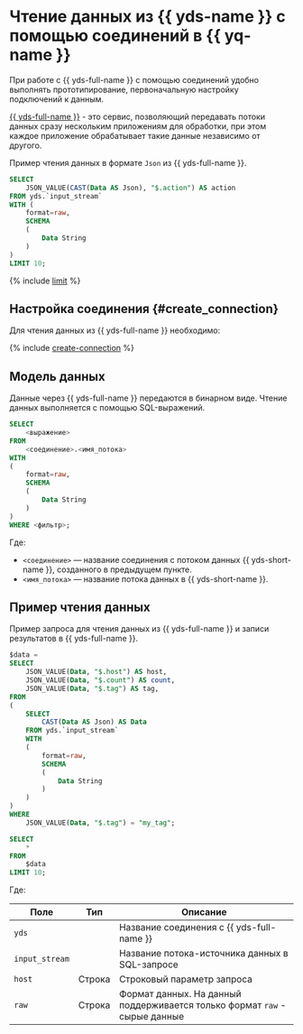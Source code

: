 # Чтение данных из {{ yds-name }} с помощью соединений в {{ yq-name }}

При работе с {{ yds-full-name }} с помощью соединений удобно выполнять прототипирование, первоначальную настройку подключений к данным.

[{{ yds-full-name }}](../../data-streams/concepts/index.md) - это сервис, позволяющий передавать потоки данных сразу нескольким приложениям для обработки, при этом каждое приложение обрабатывает такие данные независимо от другого.

Пример чтения данных в формате `Json` из {{ yds-full-name }}.

```sql
SELECT
    JSON_VALUE(CAST(Data AS Json), "$.action") AS action
FROM yds.`input_stream`
WITH (
    format=raw,
    SCHEMA 
    (
        Data String
    )
)
LIMIT 10;
```

{% include [limit](../_includes/select-limit.md) %}

## Настройка соединения {#create_connection}

Для чтения данных из {{ yds-full-name }} необходимо:

{% include [create-connection](../_includes/create-connection.md) %}

## Модель данных

Данные через {{ yds-full-name }} передаются в бинарном виде. Чтение данных выполняется с помощью SQL-выражений.

```sql
SELECT 
    <выражение> 
FROM 
    <соединение>.<имя_потока>
WITH
(
    format=raw,
    SCHEMA 
    (
        Data String
    )
)
WHERE <фильтр>;
```

Где:

- `<соединение>` — название соединения с потоком данных {{ yds-short-name }}, созданного в предыдущем пункте.
- `<имя_потока>` — название потока данных в {{ yds-short-name }}.

## Пример чтения данных

Пример запроса для чтения данных из {{ yds-full-name }} и записи результатов в {{ yds-full-name }}.

```sql
$data = 
SELECT 
    JSON_VALUE(Data, "$.host") AS host,
    JSON_VALUE(Data, "$.count") AS count,
    JSON_VALUE(Data, "$.tag") AS tag,
FROM 
(
    SELECT
        CAST(Data AS Json) AS Data
    FROM yds.`input_stream`
    WITH 
    (
        format=raw,
        SCHEMA 
        (
            Data String
        )
    )
)
WHERE 
    JSON_VALUE(Data, "$.tag") = "my_tag";

SELECT 
    * 
FROM 
    $data
LIMIT 10;
```

Где:

|Поле|Тип|Описание|
|--|---|---|
|`yds`| |Название соединения с {{ yds-full-name }}|
|`input_stream`| |Название потока-источника данных в SQL-запросе|
|`host`|Строка|Строковый параметр запроса|
|`raw`|Строка|Формат данных. На данный поддерживается только формат `raw` - сырые данные|

